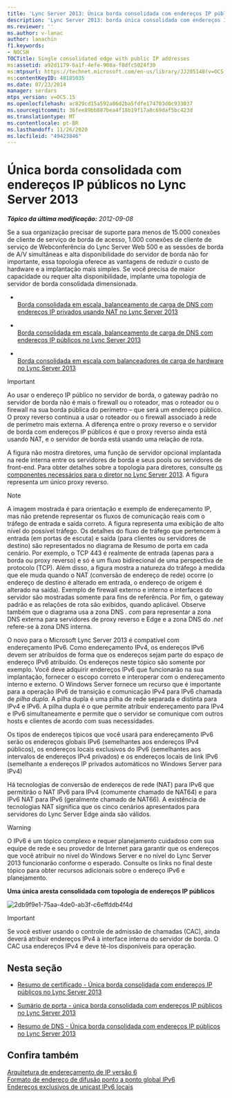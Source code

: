 ```yaml
---
title: 'Lync Server 2013: Única borda consolidada com endereços IP públicos'
description: 'Lync Server 2013: borda única consolidada com endereços IP públicos.'
ms.reviewer: ''
ms.author: v-lanac
author: lanachin
f1.keywords:
- NOCSH
TOCTitle: Single consolidated edge with public IP addresses
ms:assetid: a92d1179-6a1f-4efe-908a-f8dfc5024f30
ms:mtpsurl: https://technet.microsoft.com/en-us/library/JJ205148(v=OCS.15)
ms:contentKeyID: 48185035
ms.date: 07/23/2014
manager: serdars
mtps_version: v=OCS.15
ms.openlocfilehash: ac829cd15a592a86d2ba5fdfe174703d0c933037
ms.sourcegitcommit: 36fee89bb887bea4f18b19f17a8c69daf5bc423d
ms.translationtype: MT
ms.contentlocale: pt-BR
ms.lasthandoff: 11/26/2020
ms.locfileid: "49423846"
---
```

# <a name="single-consolidated-edge-with-public-ip-addresses-in-lync-server-2013"></a>Única borda consolidada com endereços IP públicos no Lync Server 2013

<div data-xmlns="http://www.w3.org/1999/xhtml">

<div class="topic" data-xmlns="http://www.w3.org/1999/xhtml" data-msxsl="urn:schemas-microsoft-com:xslt" data-cs="https://msdn.microsoft.com/">

<div data-asp="https://msdn2.microsoft.com/asp">



</div>

<div id="mainSection">

<div id="mainBody">

<span> </span>

_**Tópico da última modificação:** 2012-09-08_

Se a sua organização precisar de suporte para menos de 15.000 conexões de cliente de serviço de borda de acesso, 1.000 conexões de cliente de serviço de Webconferência do Lync Server Web 500 e as sessões de borda de A/V simultâneas e alta disponibilidade do servidor de borda não for importante, essa topologia oferece as vantagens de reduzir o custo de hardware e a implantação mais simples. Se você precisa de maior capacidade ou requer alta disponibilidade, implante uma topologia de servidor de borda consolidada dimensionada.

  - <span></span>  
    [Borda consolidada em escala, balanceamento de carga de DNS com endereços IP privados usando NAT no Lync Server 2013](lync-server-2013-scaled-consolidated-edge-dns-load-balancing-with-private-ip-addresses-using-nat.md)

  - <span></span>  
    [Borda consolidada em escala, balanceamento de carga de DNS com endereços IP públicos no Lync Server 2013](lync-server-2013-scaled-consolidated-edge-dns-load-balancing-with-public-ip-addresses.md)

  - <span></span>  
    [Borda consolidada em escala com balanceadores de carga de hardware no Lync Server 2013](lync-server-2013-scaled-consolidated-edge-with-hardware-load-balancers.md)

<div>


> [!IMPORTANT]  
> Ao usar o endereço IP público no servidor de borda, o gateway padrão no servidor de borda não é mais o firewall ou o roteador, mas o roteador ou o firewall na sua borda pública do perímetro – que será um endereço público. O proxy reverso continua a usar o roteador ou o firewall associado à rede de perímetro mais externa. A diferença entre o proxy reverso e o servidor de borda com endereços IP públicos é que o proxy reverso ainda está usando NAT, e o servidor de borda está usando uma relação de rota.



</div>

A figura não mostra diretores, uma função de servidor opcional implantada na rede interna entre os servidores de borda e seus pools ou servidores de front-end. Para obter detalhes sobre a topologia para diretores, consulte [os componentes necessários para o diretor no Lync Server 2013](lync-server-2013-components-required-for-the-director.md). A figura representa um único proxy reverso.

<div>


> [!NOTE]  
> A imagem mostrada é para orientação e exemplo de endereçamento IP, mas não pretende representar os fluxos de comunicação reais com o tráfego de entrada e saída correto. A figura representa uma exibição de alto nível do possível tráfego. Os detalhes do fluxo de tráfego que pertencem à entrada (em portas de escuta) e saída (para clientes ou servidores de destino) são representados no diagrama de Resumo de porta em cada cenário. Por exemplo, o TCP 443 é realmente de entrada (apenas para a borda ou proxy reverso) e só é um fluxo bidirecional de uma perspectiva de protocolo (TCP). Além disso, a figura mostra a natureza do tráfego à medida que ele muda quando o NAT (conversão de endereço de rede) ocorre (o endereço de destino é alterado em entrada, o endereço de origem é alterado na saída). Exemplo de firewall externo e interno e interfaces do servidor são mostradas somente para fins de referência. Por fim, o gateway padrão e as relações de rota são exibidos, quando aplicável. Observe também que o diagrama usa a zona DNS <EM>. com</EM> para representar a zona DNS externa para servidores de proxy reverso e Edge e a zona DNS do <EM>.net</EM> refere-se à zona DNS interna.



</div>

O novo para o Microsoft Lync Server 2013 é compatível com endereçamento IPv6. Como endereçamento IPv4, os endereços IPv6 devem ser atribuídos de forma que os endereços sejam parte do espaço de endereço IPv6 atribuído. Os endereços neste tópico são somente por exemplo. Você deve adquirir endereços IPv6 que funcionarão na sua implantação, fornecer o escopo correto e interoperar com o endereçamento interno e externo. O Windows Server fornece um recurso que é importante para a operação IPv6 de transição e comunicação IPv4 para IPv6 chamada de *pilha dupla*. A pilha dupla é uma pilha de rede separada e distinta para IPv4 e IPv6. A pilha dupla é o que permite atribuir endereçamento para IPv4 e IPv6 simultaneamente e permite que o servidor se comunique com outros hosts e clientes de acordo com suas necessidades.

Os tipos de endereços típicos que você usará para endereçamento IPv6 serão os endereços globais IPv6 (semelhantes aos endereços IPv4 públicos), os endereços locais exclusivos do IPv6 (semelhantes aos intervalos de endereços IPv4 privados) e os endereços locais de link IPv6 (semelhante a endereços IP privados automáticos no Windows Server para IPv4)

Há tecnologias de conversão de endereços de rede (NAT) para IPv6 que permitirão o NAT IPv6 para IPv4 (comumente chamado de NAT64) e para IPv6 NAT para IPv6 (geralmente chamado de NAT66). A existência de tecnologias NAT significa que os cinco cenários apresentados para servidores do Lync Server Edge ainda são válidos.

<div>


> [!WARNING]  
> O IPv6 é um tópico complexo e requer planejamento cuidadoso com sua equipe de rede e seu provedor de Internet para garantir que os endereços que você atribuir no nível do Windows Server e no nível do Lync Server 2013 funcionarão conforme o esperado. Consulte os links no final deste tópico para obter recursos adicionais sobre o endereço IPv6 e planejamento.



</div>

**Uma única aresta consolidada com topologia de endereços IP públicos**

![2db9f9e1-75aa-4de0-ab3f-c6effddb4f4d](images/JJ205148.2db9f9e1-75aa-4de0-ab3f-c6effddb4f4d(OCS.15).jpg "2db9f9e1-75aa-4de0-ab3f-c6effddb4f4d")

<div>


> [!IMPORTANT]  
> Se você estiver usando o controle de admissão de chamadas (CAC), ainda deverá atribuir endereços IPv4 à interface interna do servidor de borda. O CAC usa endereços IPv4 e deve tê-los disponíveis para operação.



</div>

<div>

## <a name="in-this-section"></a>Nesta seção

  - [Resumo de certificado - Única borda consolidada com endereços IP públicos no Lync Server 2013](lync-server-2013-certificate-summary-single-consolidated-edge-with-public-ip-addresses.md)

  - [Sumário de porta - única borda consolidada com endereços IP públicos no Lync Server 2013](lync-server-2013-port-summary-single-consolidated-edge-with-public-ip-addresses.md)

  - [Resumo de DNS - Única borda consolidada com endereços IP públicos no Lync Server 2013](lync-server-2013-dns-summary-single-consolidated-edge-with-public-ip-addresses.md)

</div>

<div>

## <a name="see-also"></a>Confira também


[Arquitetura de endereçamento de IP versão 6](https://tools.ietf.org/html/rfc4291)  
[Formato de endereço de difusão ponto a ponto global IPv6](https://tools.ietf.org/html/rfc3587)  
[Endereços exclusivos de unicast IPv6 locais](https://tools.ietf.org/html/rfc4193)  
  

</div>

</div>

<span> </span>

</div>

</div>

</div>

